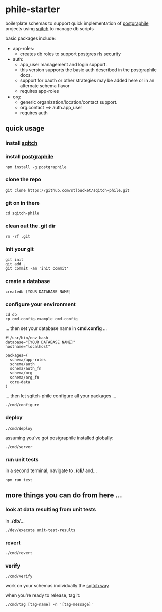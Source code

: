 # phile-starter #

<p>
  boilerplate schemas to support quick implementation 
  of <a href="https://www.graphile.org/postgraphile/">postgraphile</a> projects
  using <a href="http://sqitch.org/">sqitch</a> to manage db scripts
</p>

basic packages include:
- app-roles: 
  - creates db roles to support postgres rls security
- auth: 
  - app_user management and login support.  
  - this version supports the basic auth described in the postgraphile docs.
  - support for oauth or other strategies may be added here or in an alternate schema flavor
  - requires app-roles
- org: 
  - generic organization/location/contact support.
  - org.contact ==> auth.app_user
  - requires auth
  

## quick usage ##
### install <a href="http://sqitch.org/">sqitch</a> ###

### install <a href="https://www.graphile.org/postgraphile/">postgraphile</a> ###
```
npm install -g postgraphile
```

### clone the repo ###
```
git clone https://github.com/stlbucket/sqitch-phile.git
```
### git on in there ###
```
cd sqitch-phile
```
### clean out the .git dir ###
```
rm -rf .git
```
### init your git ###
```
git init
git add .
git commit -am 'init commit'
```
### create a database ###
```
createdb [YOUR DATABASE NAME]
```
### configure your environment ###
```
cd db
cp cmd.config.example cmd.config
```
... then set your database name in **cmd.config** ...
```
#!/usr/bin/env bash
database="[YOUR DATABASE NAME]"
hostname="localhost"

packages=(
  schema/app-roles
  schema/auth
  schema/auth_fn
  schema/org
  schema/org_fn
  core-data
)
```
... then let sqitch-phile configure all your packages ...
```
./cmd/configure
```
### deploy ###
```
./cmd/deploy
```
assuming you've got postgraphile installed globally:
```
./cmd/server
```

### run unit tests ###
in a second terminal, navigate to **./cli/** and...
```
npm run test
```

## more things you can do from here ... ##
### look at data resulting from unit tests ##
in **./db/**...
```
./dev/execute unit-test-results
```
### revert ###
```
./cmd/revert
```
### verify ###
```
./cmd/verify
```

work on your schemas individually the <a href="https://metacpan.org/pod/sqitchtutorial">sqitch way</a>

when you're ready to release, tag it:
```
./cmd/tag [tag-name] -n '[tag-message]'
```

